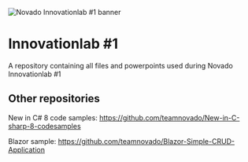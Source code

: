 ![Novado Innovationlab #1 banner](https://www.novado.be/media/cgyhjx0v/innovationlab-1-cover.png)

# Innovationlab #1
A repository containing all files and powerpoints used during Novado Innovationlab #1

## Other repositories
New in C# 8 code samples:
https://github.com/teamnovado/New-in-C-sharp-8-codesamples

Blazor sample:
https://github.com/teamnovado/Blazor-Simple-CRUD-Application
